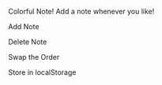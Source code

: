 Colorful Note! Add a note whenever you like!

Add Note

Delete Note

Swap the Order

Store in localStorage
